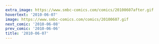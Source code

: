```yaml
---
extra_image: https://www.smbc-comics.com/comics/20100607after.gif
hovertext: '2010-06-07'
image: https://www.smbc-comics.com/comics/20100607.gif
next_comic: '2010-06-08'
prev_comic: '2010-06-06'
title: '2010-06-07'
---
```


